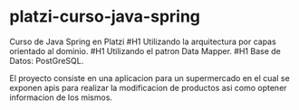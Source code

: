 # platzi-curso-java-spring
Curso de Java Spring en Platzi
#H1 Utilizando la arquitectura por capas orientado al dominio.
#H1 Utilizando el patron Data Mapper.
#H1 Base de Datos: PostGreSQL.

El proyecto consiste en una aplicacion para un supermercado en el cual se exponen apis para realizar la modificacion de productos
asi como optener informacion de los mismos.
